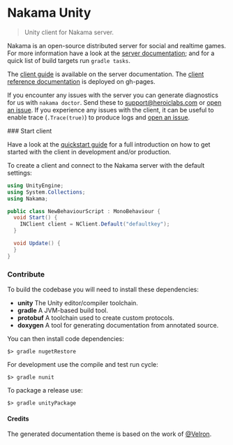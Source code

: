 Nakama Unity
============

> Unity client for Nakama server.

Nakama is an open-source distributed server for social and realtime games. For more information have a look at the [server documentation](https://heroiclabs.com/docs/); and for a quick list of build targets run `gradle tasks`.

The [client guide](https://heroiclabs.com/docs/clients/unity/) is available on the server documentation. The [client reference documentation](http://heroiclabs.github.io/nakama-unity/) is deployed on gh-pages.

If you encounter any issues with the server you can generate diagnostics for us with `nakama doctor`. Send these to support@heroiclabs.com or [open an issue](https://github.com/heroiclabs/nakama/issues). If you experience any issues with the client, it can be useful to enable trace (`.Trace(true)`) to produce logs and [open an issue](https://github.com/heroiclabs/nakama-unity/issues).

### Start client

Have a look at the [quickstart guide](https://heroiclabs.com/docs/clients/unity/) for a full introduction on how to get started with the client in development and/or production.

To create a client and connect to the Nakama server with the default settings:

```csharp
using UnityEngine;
using System.Collections;
using Nakama;

public class NewBehaviourScript : MonoBehaviour {
  void Start() {
    INClient client = NClient.Default("defaultkey");
  }

  void Update() {
  }
}
```

### Contribute

To build the codebase you will need to install these dependencies:

* __unity__ The Unity editor/compiler toolchain.
* __gradle__ A JVM-based build tool.
* __protobuf__ A toolchain used to create custom protocols.
* __doxygen__ A tool for generating documentation from annotated source.

You can then install code dependencies:

```
$> gradle nugetRestore
```

For development use the compile and test run cycle:

```
$> gradle nunit
```

To package a release use:

```
$> gradle unityPackage
```

#### Credits

The generated documentation theme is based on the work of [@Velron](https://github.com/Velron/doxygen-bootstrapped/).
